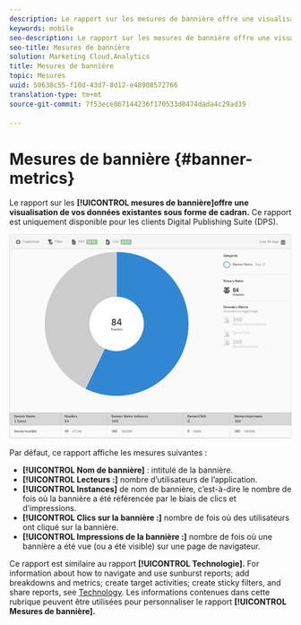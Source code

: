 ```yaml
---
description: Le rapport sur les mesures de bannière offre une visualisation de vos données existantes sous forme de cadran. Ce rapport est uniquement disponible pour les clients Digital Publishing Suite (DPS).
keywords: mobile
seo-description: Le rapport sur les mesures de bannière offre une visualisation de vos données existantes sous forme de cadran. Ce rapport est uniquement disponible pour les clients Digital Publishing Suite (DPS).
seo-title: Mesures de bannière
solution: Marketing Cloud,Analytics
title: Mesures de bannière
topic: Mesures
uuid: 50638c55-f10d-43d7-8d12-e48908572766
translation-type: tm+mt
source-git-commit: 7f53ece867144236f170533d8474dada4c29ad39

---
```



# Mesures de bannière {#banner-metrics}

Le rapport sur les **[!UICONTROL mesures de bannière]offre une visualisation de vos données existantes sous forme de cadran.** Ce rapport est uniquement disponible pour les clients Digital Publishing Suite (DPS).

![](assets/dps_banner_name.png)

Par défaut, ce rapport affiche les mesures suivantes :

* **[!UICONTROL Nom de bannière]** : intitulé de la bannière.
* **[!UICONTROL Lecteurs :]** nombre d’utilisateurs de l’application.
* **[!UICONTROL Instances]** de nom de bannière, c’est-à-dire le nombre de fois où la bannière a été référencée par le biais de clics et d’impressions.
* **[!UICONTROL Clics sur la bannière :]** nombre de fois où des utilisateurs ont cliqué sur la bannière.
* **[!UICONTROL Impressions de la bannière :]** nombre de fois où une bannière a été vue (ou a été visible) sur une page de navigateur.

Ce rapport est similaire au rapport **[!UICONTROL Technologie].** For information about how to navigate and use sunburst reports; add breakdowns and metrics; create target activities; create sticky filters, and share reports, see [Technology](/help/using/usage/reports-technology.md). Les informations contenues dans cette rubrique peuvent être utilisées pour personnaliser le rapport **[!UICONTROL Mesures de bannière].**
